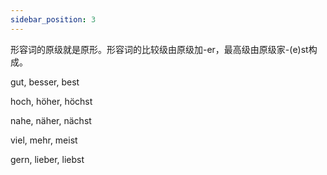 ```yaml
---
sidebar_position: 3
---
```


形容词的原级就是原形。形容词的比较级由原级加-er，最高级由原级家-(e)st构成。

gut, besser, best

hoch, höher, höchst

nahe, näher, nächst

viel, mehr, meist

gern, lieber, liebst
